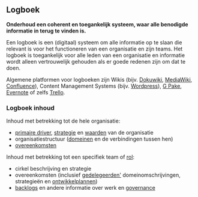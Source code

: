 ## Logboek

**Onderhoud een coherent en toegankelijk systeem, waar alle benodigde informatie in terug te vinden is.**

Een logboek is een (digitaal) systeem om alle informatie op te slaan die relevant is voor het functioneren van een organisatie en zijn teams. Het logboek is toegankelijk voor alle leden van een organisatie en informatie wordt alleen vertrouwelijk gehouden als er goede redenen zijn om dat te doen.

Algemene platformen voor logboeken zijn Wikis (bijv. [Dokuwiki](https://www.dokuwiki.org/), [MediaWiki](https://www.mediawiki.org/), [Confluence](https://www.atlassian.com/software/confluence)), Content Management Systems (bijv. [Wordpress](https://wordpress.org/)), [G Pake](https://gsuite.google.com), [Evernote](https://evernote.com/business) of zelfs [Trello](https://trello.com/).

### Logboek inhoud

Inhoud met betrekking tot de hele organisatie:

- [primaire driver](glossary:primary-driver), [strategie](glossary:strategy) en [waarden](glossary:values) van de organisatie
- organisatiestructuur ([domeinen](glossary:domain) en de verbindingen tussen hen)
- [overeenkomsten](glossary:agreement) 

Inhoud met betrekking tot een specifiek team of [rol](glossary:role):

- cirkel beschrijving en strategie
- overeenkomsten (inclusief [gedelegeerden'](glossary:delegatee) domeinomschrijvingen, strategieën en [ontwikkelplannen](section:development-plan))
- [backlogs](glossary:backlog) en andere informatie over werk en [governance](glossary:governance)